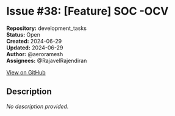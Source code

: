 # Issue #38: [Feature] SOC -OCV

**Repository:** development_tasks  
**Status:** Open  
**Created:** 2024-06-29  
**Updated:** 2024-06-29  
**Author:** @aeroramesh  
**Assignees:** @RajavelRajendiran  

[View on GitHub](https://github.com/Simtestlab/development_tasks/issues/38)

## Description

*No description provided.*